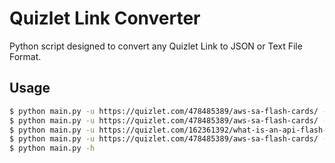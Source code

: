 # Quizlet Link Converter

Python script designed to convert any Quizlet Link to JSON or Text File Format.

## Usage

```sh
$ python main.py -u https://quizlet.com/478485389/aws-sa-flash-cards/ -j
$ python main.py -u https://quizlet.com/478485389/aws-sa-flash-cards/ -t
$ python main.py -u https://quizlet.com/162361392/what-is-an-api-flash-cards/ -t -r
$ python main.py -u https://quizlet.com/478485389/aws-sa-flash-cards/ -t -l
$ python main.py -h
```